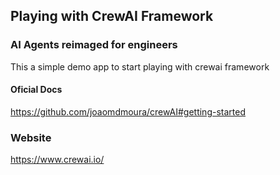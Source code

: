 ## Playing with CrewAI Framework

### AI Agents reimaged for engineers

This a simple demo app to start playing with crewai framework  

#### Oficial Docs 
https://github.com/joaomdmoura/crewAI#getting-started

### Website 
https://www.crewai.io/

